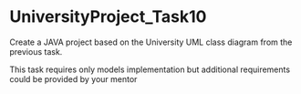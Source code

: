 # UniversityProject_Task10
Create a JAVA project based on the University UML class diagram from the previous task. 

This task requires only models implementation but additional requirements could be provided by your mentor             













